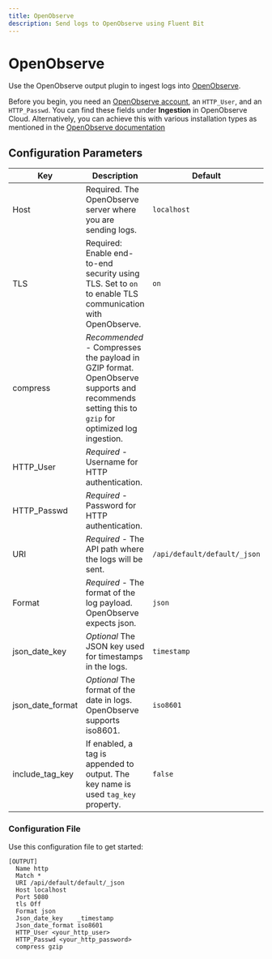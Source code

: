 ```yaml
---
title: OpenObserve
description: Send logs to OpenObserve using Fluent Bit
---
```


# OpenObserve

Use the OpenObserve output plugin to ingest logs into [OpenObserve](https://openobserve.ai/).

Before you begin, you need an [OpenObserve account](https://cloud.openobserve.ai/), an
`HTTP_User`, and an `HTTP_Passwd`. You can find these fields under **Ingestion** in
OpenObserve Cloud. Alternatively, you can achieve this with various installation
types as mentioned in the
[OpenObserve documentation](https://openobserve.ai/docs/quickstart/)

## Configuration Parameters

| Key             | Description                                                                                                                                                                                                                                                                                                                                                                                                                                | Default                          |
| --------------- | -----------------------------------------------------------------------------------------------------------------------------------------------------------------                                                                                                                                                                                                                                                                          | -------------------------------- |
| Host            | Required. The OpenObserve server where you are sending logs.                                                                                                                                                                                                                                                                                                                                                                           | `localhost` |
| TLS             | Required: Enable end-to-end security using TLS. Set to `on` to enable TLS communication with OpenObserve.                                                                                                                                                                                                                                                                                                                                | `on`                            |
| compress        | _Recommended_ - Compresses the payload in GZIP format. OpenObserve supports and recommends setting this to `gzip` for optimized log ingestion.                                                                                                                                                                                                                                                                                                                             |                                  |
| HTTP_User          | _Required_ - Username for HTTP authentication.                                                                                                                                                                                                                                                                                                                                                       |                                  |
| HTTP_Passwd          | _Required_ - Password for HTTP authentication.                                                                                                                                                                                                                                                                                                                                                       |                                  |
| URI        | _Required_ - The API path where the logs will be sent.                                                                                                                                                                                                                                                                                                                                                           |         `/api/default/default/_json`                         |
| Format        | _Required_ - The format of the log payload. OpenObserve expects json.                                                                                                                                                                                                                                                                                                                                                           |         `json`                         |
| json_date_key   | _Optional_ The JSON key used for timestamps in the logs.                                                                                                                                                                                                                                                                                                                                                                                                                  | `timestamp`                      |
| json_date_format   | _Optional_ The format of the date in logs. OpenObserve supports iso8601.                                                                                                                                                                                                                                                                                                                                                                                                                  | `iso8601`                      |
| include_tag_key | If enabled, a tag is appended to output. The key name is used `tag_key` property.                                                                                                                                                                                                                                                                                                                                                          | `false`                          |

### Configuration File

Use this configuration file to get started:

```
[OUTPUT]
  Name http
  Match *
  URI /api/default/default/_json
  Host localhost
  Port 5080
  tls Off
  Format json
  Json_date_key    _timestamp
  Json_date_format iso8601
  HTTP_User <your_http_user>
  HTTP_Passwd <your_http_password>
  compress gzip
```